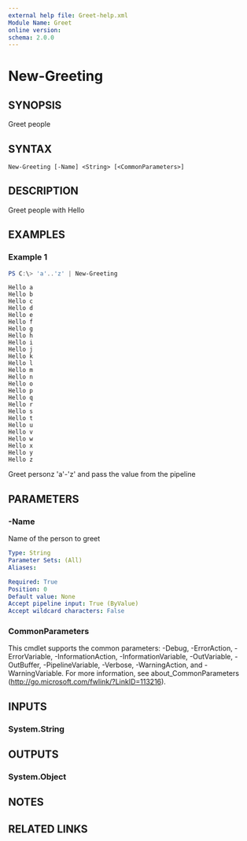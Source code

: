 ```yaml
---
external help file: Greet-help.xml
Module Name: Greet
online version:
schema: 2.0.0
---
```


# New-Greeting

## SYNOPSIS
Greet people

## SYNTAX

```
New-Greeting [-Name] <String> [<CommonParameters>]
```

## DESCRIPTION
Greet people with Hello

## EXAMPLES

### Example 1
```powershell
PS C:\> 'a'..'z' | New-Greeting
```

```
Hello a
Hello b
Hello c
Hello d
Hello e
Hello f
Hello g
Hello h
Hello i
Hello j
Hello k
Hello l
Hello m
Hello n
Hello o
Hello p
Hello q
Hello r
Hello s
Hello t
Hello u
Hello v
Hello w
Hello x
Hello y
Hello z
```

Greet personz 'a'-'z' and pass the value from the pipeline

## PARAMETERS

### -Name
Name of the person to greet

```yaml
Type: String
Parameter Sets: (All)
Aliases:

Required: True
Position: 0
Default value: None
Accept pipeline input: True (ByValue)
Accept wildcard characters: False
```

### CommonParameters
This cmdlet supports the common parameters: -Debug, -ErrorAction, -ErrorVariable, -InformationAction, -InformationVariable, -OutVariable, -OutBuffer, -PipelineVariable, -Verbose, -WarningAction, and -WarningVariable. For more information, see about_CommonParameters (http://go.microsoft.com/fwlink/?LinkID=113216).

## INPUTS

### System.String

## OUTPUTS

### System.Object

## NOTES

## RELATED LINKS
